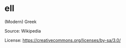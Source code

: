 # ell


(Modern) Greek



Source: Wikipedia



License: https://creativecommons.org/licenses/by-sa/3.0/

